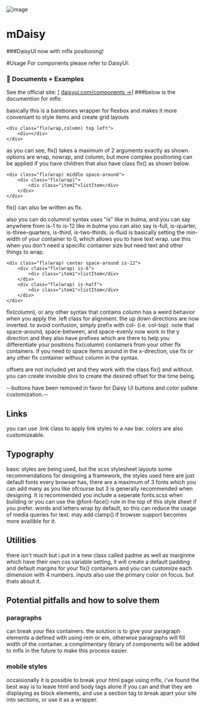 ![image](https://user-images.githubusercontent.com/13123926/183412215-3544ebb1-cd45-4349-bf16-15fdfe54a469.png)

# mDaisy
###DaisyUI now with mflx positioning!

#Usage
For components please refer to DaisyUI:
### 📘 Documents + Examples

See the official site: [ [daisyui.com/components →](https://daisyui.com/components)]
###below is the documention for mflx:

basically this is a barebones wrapper for flexbox and makes it more conveniant to style items and create grid layouts
```
<div class="flx(wrap,column) top left"> 
    <div></div>
</div>
```
as you can see, flx() takes a maximum of 2 arguments exactly as shown. options are wrap, nowrap, and column, but more complex positioning can be applied if you have children that also have class flx() as shown below.
```
<div class="flx(wrap) middle space-around">
    <div class="flx(wrap)">
        <div class="item1">listItem</div>
    </div>
</div>
```
flx() can also be written as flx.

also you can do columns! syntax uses "is" like in bulma, and you can say anywhere from is-1 to is-12 like in bulma you can also say is-full, is-quarter, is-three-quarters, is-third, is-two-thirds. is-fluid is basically setting the min-width of your container to 0, which allows you to have text wrap. use this when you don't need a specific container size but need text and other things to wrap.
```
<div class="flx(wrap) center space-around is-12">
    <div class="flx(wrap) is-6">
        <div class="item1">listItem</div>
    </div>
    <div class="flx(wrap) is-half">
        <div class="item1">listItem</div>
    </div>
</div>
```

flx(column), or any other syntax that contains column has a weird behavior when you apply the .left class for alignment. the up down directions are now inverted. to avoid confusion, simply prefix with col- (i.e. col-top). note that space-around, space-between, and space-evenly now work in the y direction and they also have prefixes which are there to help you differentiate your positions flx(column) containers from your other flx containers. if you need to space items around in the x-direction, use flx or any other flx container without column in the syntax.

offsets are not included yet and they work with the class flx() and without. you can create invisible divs to create the desired offset for the time being.

--buttons have been removed in favor for Daisy UI buttons and color pallete customization.--

<h2>Links</h2>
you can use .link class to apply link styles to a nav bar. colors are also customizeable.

<h2>Typography</h2> basic styles are being used, but the scss stylesheet layouts some recommendations for designing a framework, the styles used here are just default fonts every browser has, there are a maximum of 3 fonts which you can add many as you like ofcourse but 3 is generally recommended when designing. It is recommended you include a seperate fonts.scss when building or you can use the @font-face() rule in the top of this style sheet if you prefer.
words and letters wrap by default, so this can reduce the usage of media queries for text. may add clamp() if browser support becomes more availible for it.


<h2>Utilities</h2> 
there isn't much but i put in a new class called padme as well as marginme which have their own css variable setting, it will create a default padding and default margins for your flx() containers and you can customize each dimension with 4 numbers. inputs also use the primary color on focus. but thats about it.

<h2>Potential pitfalls and how to solve them</h2>
<h3>paragraphs</h3> can break your flex containers. the solution is to give your paragraph elements a defined with using rem or em, otherwise
paragraphs will fill width of the container. a complimentary library of components will be added to mflx in the future to make this 
process easier.
<h3>mobile styles</h3>
occaisionally it is possible to break your html page using mflx, i've found the best way is to leave html and body tags alone if you can and that they are displaying as block elements, and use a section tag to break apart your site into sections, or use it as a wrapper.
